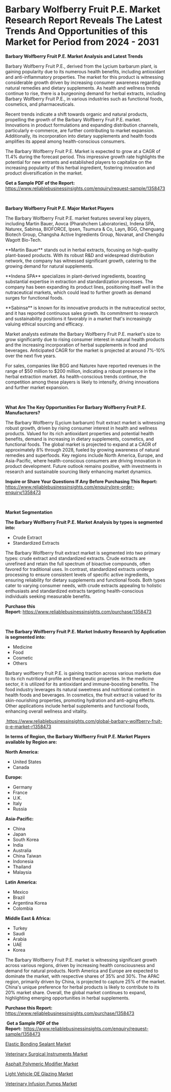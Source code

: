 <p><h1>Barbary Wolfberry Fruit P.E. Market Research Report Reveals The Latest Trends And Opportunities of this Market for Period from 2024 - 2031</h1></p><p><strong>Barbary Wolfberry Fruit P.E. Market Analysis and Latest Trends</strong></p>
<p><p>Barbary Wolfberry Fruit P.E., derived from the Lycium barbarum plant, is gaining popularity due to its numerous health benefits, including antioxidant and anti-inflammatory properties. The market for this product is witnessing considerable growth driven by increasing consumer awareness regarding natural remedies and dietary supplements. As health and wellness trends continue to rise, there is a burgeoning demand for herbal extracts, including Barbary Wolfberry Fruit P.E., in various industries such as functional foods, cosmetics, and pharmaceuticals.</p><p>Recent trends indicate a shift towards organic and natural products, propelling the growth of the Barbary Wolfberry Fruit P.E. market. Innovations in product formulations and expanding distribution channels, particularly e-commerce, are further contributing to market expansion. Additionally, its incorporation into dietary supplements and health foods amplifies its appeal among health-conscious consumers.</p><p>The Barbary Wolfberry Fruit P.E. Market is expected to grow at a CAGR of 11.4% during the forecast period. This impressive growth rate highlights the potential for new entrants and established players to capitalize on the increasing popularity of this herbal ingredient, fostering innovation and product diversification in the market.</p></p>
<p><strong>Get a Sample PDF of the Report:&nbsp;</strong> <a href="https://www.reliablebusinessinsights.com/enquiry/request-sample/1358473?utm_campaign=1091&utm_medium=2&utm_source=Github&utm_content=ia&utm_term=05112024&utm_id=barbary-wolfberry-fruit-pe">https://www.reliablebusinessinsights.com/enquiry/request-sample/1358473</a></p>
<p>&nbsp;</p>
<p><strong>Barbary Wolfberry Fruit P.E. Major Market Players</strong></p>
<p><p>The Barbary Wolfberry Fruit P.E. market features several key players, including Martin Bauer, Aovca (Pharahchem Laboratories), Indena SPA, Naturex, Sabinsa, BIOFORCE, Ipsen, Tsumura & Co, Layn, BGG, Chenguang Biotech Group, Changsha Active Ingredients Group, Novanat, and Chengdu Wagott Bio-Tech. </p><p>**Martin Bauer** stands out in herbal extracts, focusing on high-quality plant-based products. With its robust R&D and widespread distribution network, the company has witnessed significant growth, catering to the growing demand for natural supplements.</p><p>**Indena SPA** specializes in plant-derived ingredients, boasting substantial expertise in extraction and standardization processes. The company has been expanding its product lines, positioning itself well in the nutraceutical markets, which could lead to further growth as demand surges for functional foods.</p><p>**Sabinsa** is known for its innovative products in the nutraceutical sector, and it has reported continuous sales growth. Its commitment to research and sustainability positions it favorably in a market that's increasingly valuing ethical sourcing and efficacy.</p><p>Market analysts estimate the Barbary Wolfberry Fruit P.E. market's size to grow significantly due to rising consumer interest in natural health products and the increasing incorporation of herbal supplements in food and beverages. Anticipated CAGR for the market is projected at around 7%-10% over the next five years.</p><p>For sales, companies like BGG and Naturex have reported revenues in the range of $50 million to $200 million, indicating a robust presence in the herbal extraction market. As health-conscious trends continue, the competition among these players is likely to intensify, driving innovations and further market expansion.</p></p>
<p>&nbsp;</p>
<p><strong>What Are The Key Opportunities For Barbary Wolfberry Fruit P.E. Manufacturers?</strong></p>
<p><p>The Barbary Wolfberry (Lycium barbarum) fruit extract market is witnessing robust growth, driven by rising consumer interest in health and wellness products. Valued for its rich antioxidant properties and potential health benefits, demand is increasing in dietary supplements, cosmetics, and functional foods. The global market is projected to expand at a CAGR of approximately 8% through 2028, fueled by growing awareness of natural remedies and superfoods. Key regions include North America, Europe, and Asia-Pacific, where health-conscious consumers are driving innovation in product development. Future outlook remains positive, with investments in research and sustainable sourcing likely enhancing market dynamics.</p></p>
<p><strong>Inquire or Share Your Questions If Any Before Purchasing This Report:</strong> <a href="https://www.reliablebusinessinsights.com/enquiry/pre-order-enquiry/1358473?utm_campaign=1091&utm_medium=2&utm_source=Github&utm_content=ia&utm_term=05112024&utm_id=barbary-wolfberry-fruit-pe">https://www.reliablebusinessinsights.com/enquiry/pre-order-enquiry/1358473</a></p>
<p>&nbsp;</p>
<p><strong>Market Segmentation</strong></p>
<p><strong>The Barbary Wolfberry Fruit P.E. Market Analysis by types is segmented into:</strong></p>
<p><ul><li>Crude Extract</li><li>Standardized Extracts</li></ul></p>
<p><p>The Barbary Wolfberry fruit extract market is segmented into two primary types: crude extract and standardized extracts. Crude extracts are unrefined and retain the full spectrum of bioactive compounds, often favored for traditional uses. In contrast, standardized extracts undergo processing to ensure consistent levels of specific active ingredients, ensuring reliability for dietary supplements and functional foods. Both types cater to varying consumer needs, with crude extracts appealing to holistic enthusiasts and standardized extracts targeting health-conscious individuals seeking measurable benefits.</p></p>
<p><strong>Purchase this Report:&nbsp;</strong><a href="https://www.reliablebusinessinsights.com/purchase/1358473?utm_campaign=1091&utm_medium=2&utm_source=Github&utm_content=ia&utm_term=05112024&utm_id=barbary-wolfberry-fruit-pe">https://www.reliablebusinessinsights.com/purchase/1358473</a></p>
<p>&nbsp;</p>
<p><strong>The Barbary Wolfberry Fruit P.E. Market Industry Research by Application is segmented into:</strong></p>
<p><ul><li>Medicine</li><li>Food</li><li>Cosmetic</li><li>Others</li></ul></p>
<p><p>Barbary wolfberry fruit P.E. is gaining traction across various markets due to its rich nutritional profile and therapeutic properties. In the medicine sector, it is utilized for its antioxidant and immune-boosting benefits. The food industry leverages its natural sweetness and nutritional content in health foods and beverages. In cosmetics, the fruit extract is valued for its skin-nourishing properties, promoting hydration and anti-aging effects. Other applications include herbal supplements and functional foods, enhancing overall wellness and vitality.</p></p>
<p><a href="https://www.reliablebusinessinsights.com/global-barbary-wolfberry-fruit-p-e-market-r1358473?utm_campaign=1091&utm_medium=2&utm_source=Github&utm_content=ia&utm_term=05112024&utm_id=barbary-wolfberry-fruit-pe">&nbsp;https://www.reliablebusinessinsights.com/global-barbary-wolfberry-fruit-p-e-market-r1358473</a></p>
<p><strong>In terms of Region, the Barbary Wolfberry Fruit P.E. Market Players available by Region are:</strong></p>
<p>
    <p> <strong> North America: </strong>
        <ul>
            <li>United States</li>
            <li>Canada</li>
        </ul>
        </p> 
    <p> <strong> Europe: </strong>
        <ul>
            <li>Germany</li>
            <li>France</li>
            <li>U.K.</li>
            <li>Italy</li>
            <li>Russia</li>
        </ul>
        </p> 
    <p> <strong> Asia-Pacific: </strong>
        <ul>
            <li>China</li>
            <li>Japan</li>
            <li>South Korea</li>
            <li>India</li>
            <li>Australia</li>
            <li>China Taiwan</li>
            <li>Indonesia</li>
            <li>Thailand</li>
            <li>Malaysia</li>
        </ul>
        </p> 
    <p> <strong> Latin America: </strong>
        <ul>
            <li>Mexico</li>
            <li>Brazil</li>
            <li>Argentina Korea</li>
            <li>Colombia</li>
        </ul>
        </p> 
    <p> <strong> Middle East & Africa: </strong>
        <ul>
            <li>Turkey</li>
            <li>Saudi</li>
            <li>Arabia</li>
            <li>UAE</li>
            <li>Korea</li>
        </ul>
    </p>
    </p>
<p><p>The Barbary Wolfberry Fruit P.E. market is witnessing significant growth across various regions, driven by increasing health consciousness and demand for natural products. North America and Europe are expected to dominate the market, with respective shares of 35% and 30%. The APAC region, primarily driven by China, is projected to capture 25% of the market. China's unique preference for herbal products is likely to contribute to its 20% market share. Overall, the global market continues to expand, highlighting emerging opportunities in herbal supplements.</p></p>
<p><strong>Purchase this Report: </strong><a href="https://www.reliablebusinessinsights.com/purchase/1358473?utm_campaign=1091&utm_medium=2&utm_source=Github&utm_content=ia&utm_term=05112024&utm_id=barbary-wolfberry-fruit-pe">https://www.reliablebusinessinsights.com/purchase/1358473</a></p>
<p>&nbsp;<strong>Get a Sample PDF of the Report:&nbsp;&nbsp;</strong><a href="https://www.reliablebusinessinsights.com/enquiry/request-sample/1358473?utm_campaign=1091&utm_medium=2&utm_source=Github&utm_content=ia&utm_term=05112024&utm_id=barbary-wolfberry-fruit-pe">https://www.reliablebusinessinsights.com/enquiry/request-sample/1358473</a></p>
<p><strong></strong></p>
<p><p><a href="https://github.com/tewellnudorennk/Market-Research-Report-List-1/blob/main/elastic-bonding-sealant-market.md?utm_campaign=1091&utm_medium=2&utm_source=Github&utm_content=ia&utm_term=05112024&utm_id=barbary-wolfberry-fruit-pe">Elastic Bonding Sealant Market</a></p><p><a href="https://issuu.com/reportprime-2/docs/veterinary-surgical-instruments-mar_4b9476646f7798?utm_campaign=1091&utm_medium=2&utm_source=Github&utm_content=ia&utm_term=05112024&utm_id=barbary-wolfberry-fruit-pe">Veterinary Surgical Instruments Market</a></p><p><a href="https://github.com/keitelmoprotinu/Market-Research-Report-List-1/blob/main/asphalt-polymeric-modifier-market.md?utm_campaign=1091&utm_medium=2&utm_source=Github&utm_content=ia&utm_term=05112024&utm_id=barbary-wolfberry-fruit-pe">Asphalt Polymeric Modifier Market</a></p><p><a href="https://www.linkedin.com/pulse/light-vehicle-oe-glazing-market-revolution-2024-2031-trends-hogvc?utm_campaign=1091&utm_medium=2&utm_source=Github&utm_content=ia&utm_term=05112024&utm_id=barbary-wolfberry-fruit-pe">Light Vehicle OE Glazing Market</a></p><p><a href="https://issuu.com/reportprime-2/docs/veterinary-infusion-pumps-market-si_ee7aeeafa799d2?utm_campaign=1091&utm_medium=2&utm_source=Github&utm_content=ia&utm_term=05112024&utm_id=barbary-wolfberry-fruit-pe">Veterinary Infusion Pumps Market</a></p></p>